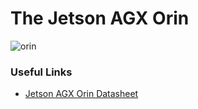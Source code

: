 # The Jetson AGX Orin

![orin](https://www.nvidia.com/content/nvidiaGDC/us/en_US/autonomous-machines/embedded-systems/jetson-orin/_jcr_content/root/responsivegrid/nv_container_copy/nv_container/nv_teaser_copy.coreimg.100.630.jpeg/1734419986007/jetson-orin-developer-kits-2c50-d-2x.jpeg)

### Useful Links

- [Jetson AGX Orin Datasheet](https://www.nvidia.com/content/dam/en-zz/Solutions/gtcf21/jetson-orin/nvidia-jetson-agx-orin-technical-brief.pdf)
